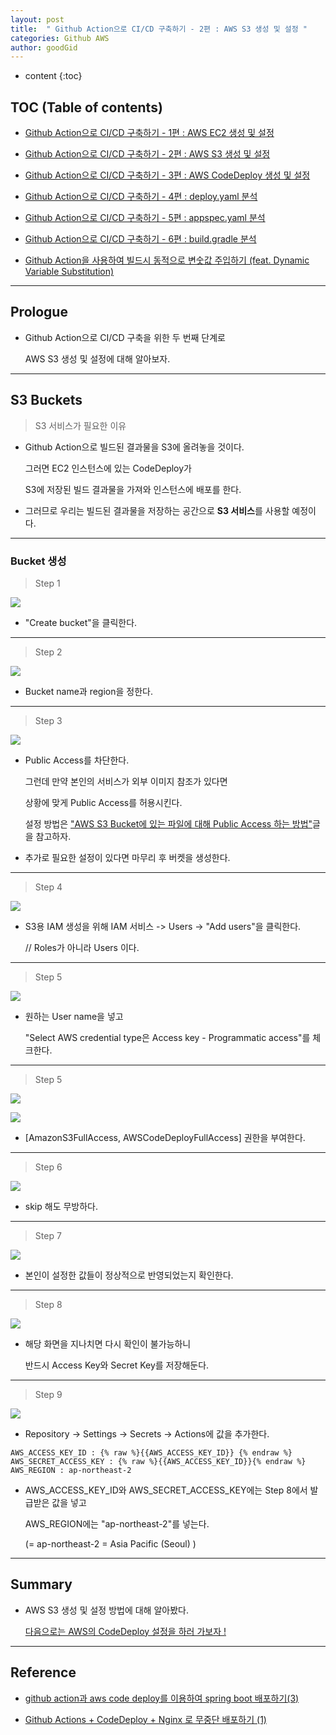 ```yaml
---
layout: post
title:  " Github Action으로 CI/CD 구축하기 - 2편 : AWS S3 생성 및 설정 "
categories: Github AWS
author: goodGid
---
```

* content
{:toc}

## TOC (Table of contents)

* [Github Action으로 CI/CD 구축하기 - 1편 : AWS EC2 생성 및 설정]({{site.url}}/Github-Action-CI-CD-AWS-EC2/)

* [Github Action으로 CI/CD 구축하기 - 2편 : AWS S3 생성 및 설정]({{site.url}}/Github-Action-CI-CD-AWS-S3/)

* [Github Action으로 CI/CD 구축하기 - 3편 : AWS CodeDeploy 생성 및 설정]({{site.url}}/Github-Action-CI-CD-AWS-CodeDeploy/)

* [Github Action으로 CI/CD 구축하기 - 4편 : deploy.yaml 분석]({{site.url}}/Github-Action-CI-CD-Workflows/)

* [Github Action으로 CI/CD 구축하기 - 5편 : appspec.yaml 분석]({{site.url}}/Github-Action-CI-CD-CodeDeploy-App-Spec-File/)

* [Github Action으로 CI/CD 구축하기 - 6편 : build.gradle 분석]({{site.url}}/Github-Action-CI-CD-Build-Gradle-File/)

* [Github Action을 사용하여 빌드시 동적으로 변숫값 주입하기 (feat. Dynamic Variable Substitution)]({{site.url}}/Github-Action-Dynamic-Variable-Substitution/)



---

## Prologue

* Github Action으로 CI/CD 구축을 위한 두 번째 단계로

  AWS S3 생성 및 설정에 대해 알아보자.

---

## S3 Buckets

> S3 서비스가 필요한 이유

* Github Action으로 빌드된 결과물을 S3에 올려놓을 것이다.

  그러면 EC2 인스턴스에 있는 CodeDeploy가

  S3에 저장된 빌드 결과물을 가져와 인스턴스에 배포를 한다. 

* 그러므로 우리는 빌드된 결과물을 저장하는 공간으로 **S3 서비스**를 사용할 예정이다.


---

### Bucket 생성

> Step 1 

![](/assets/img/github/Github-Action-CI-CD-AWS-S3_1.png)

* "Create bucket"을 클릭한다.

---

> Step 2

![](/assets/img/github/Github-Action-CI-CD-AWS-S3_2.png)

* Bucket name과 region을 정한다.


---

> Step 3

![](/assets/img/github/Github-Action-CI-CD-AWS-S3_3.png)

* Public Access를 차단한다.

  그런데 만약 본인의 서비스가 외부 이미지 참조가 있다면 

  상황에 맞게 Public Access를 허용시킨다.

  설정 방법은 ["AWS S3 Bucket에 있는 파일에 대해 Public Access 하는 방법"]({{site.url}}/AWS-S3-File-Public-Access/)글 을 참고하자.

* 추가로 필요한 설정이 있다면 마무리 후 버켓을 생성한다.

---

> Step 4

![](/assets/img/github/Github-Action-CI-CD-AWS-S3_4.png)

* S3용 IAM 생성을 위해 IAM 서비스 -> Users -> "Add users"을 클릭한다.

  // Roles가 아니라 Users 이다.

---

> Step 5

![](/assets/img/github/Github-Action-CI-CD-AWS-S3_5.png)

* 원하는 User name을 넣고 

  "Select AWS credential type은 Access key - Programmatic access"를 체크한다.

---


> Step 5

![](/assets/img/github/Github-Action-CI-CD-AWS-S3_6.png)

![](/assets/img/github/Github-Action-CI-CD-AWS-S3_7.png)

* [AmazonS3FullAccess, AWSCodeDeployFullAccess] 권한을 부여한다.

---

> Step 6

![](/assets/img/github/Github-Action-CI-CD-AWS-S3_8.png)

* skip 해도 무방하다.

---

> Step 7

![](/assets/img/github/Github-Action-CI-CD-AWS-S3_9.png)

* 본인이 설정한 값들이 정상적으로 반영되었는지 확인한다.

---

> Step 8

![](/assets/img/github/Github-Action-CI-CD-AWS-S3_10.png)

* 해당 화면을 지나치면 다시 확인이 불가능하니 
  
  반드시 Access Key와 Secret Key를 저장해둔다.

---

> Step 9

![](/assets/img/github/Github-Action-CI-CD-AWS-S3_11.png)

* Repository -> Settings -> Secrets -> Actions에 값을 추가한다.

```
AWS_ACCESS_KEY_ID : {% raw %}{{AWS_ACCESS_KEY_ID}} {% endraw %}
AWS_SECRET_ACCESS_KEY : {% raw %}{{AWS_ACCESS_KEY_ID}}{% endraw %}
AWS_REGION : ap-northeast-2
```

* AWS_ACCESS_KEY_ID와 AWS_SECRET_ACCESS_KEY에는 Step 8에서 발급받은 값을 넣고

  AWS_REGION에는 "ap-northeast-2"를 넣는다.
  
  (= ap-northeast-2 = Asia Pacific (Seoul) )


---

## Summary

* AWS S3 생성 및 설정 방법에 대해 알아봤다.

  [다음으로는 AWS의 CodeDeploy 설정을 하러 가보자 !]({{site.url}}/Github-Action-CI-CD-AWS-CodeDeploy/)

---

## Reference

* [github action과 aws code deploy를 이용하여 spring boot 배포하기(3)](https://isntyet.github.io/deploy/github-action%EA%B3%BC-aws-code-deploy%EB%A5%BC-%EC%9D%B4%EC%9A%A9%ED%95%98%EC%97%AC-spring-boot-%EB%B0%B0%ED%8F%AC%ED%95%98%EA%B8%B0(3))

* [Github Actions + CodeDeploy + Nginx 로 무중단 배포하기 (1)](https://wbluke.tistory.com/39)